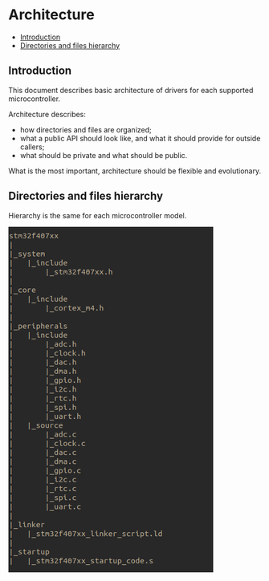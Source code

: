# Architecture

- [Introduction](#introduction)
- [Directories and files hierarchy](#directories-and-files-hierarchy)



## Introduction

This document describes basic architecture of drivers for each supported
microcontroller.

Architecture describes:

* how directories and files are organized;
* what a public API should look like, and what it should provide for outside
  callers;
* what should be private and what should be public.

What is the most important, architecture should be flexible and evolutionary.



## Directories and files hierarchy

Hierarchy is the same for each microcontroller model.

![directories_and_files_hierarchy](images/directories_and_files_hierarchy.png)

